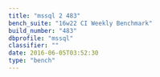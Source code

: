 ```yaml
---
title: "mssql 2 483"
bench_suite: "16w22 CI Weekly Benchmark"
build_number: "483"
dbprofile: "mssql"
classifier: ""
date: 2016-06-05T03:52:30
type: "bench"
---
```

